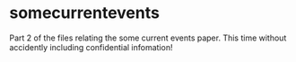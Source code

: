 # somecurrentevents

Part 2 of the files relating the some current events paper. This time without accidently including confidential infomation!
